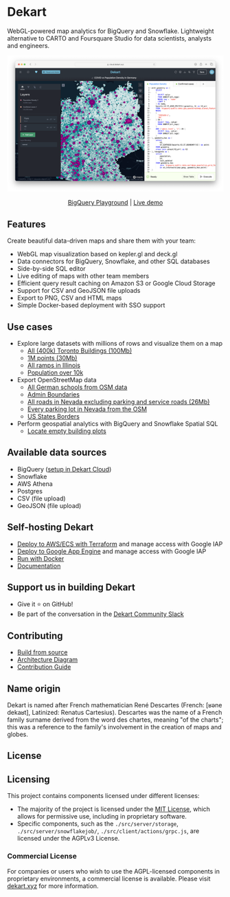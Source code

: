 # Dekart

WebGL-powered map analytics for BigQuery and Snowflake. Lightweight alternative to CARTO and Foursquare Studio for data scientists, analysts and engineers.

<a href="https://cloud.dekart.xyz/reports/bef92772-5ad8-4b6a-8d94-72f45f44bf92/source"><img src="./docs/files/screen.png"></a>
<p align="center"><a href="https://dekart.xyz/docs/about/playground/?ref=github">BigQuery Playground</a> | <a href="https://cloud.dekart.xyz/playground">Live demo</a></p>

## Features

Create beautiful data-driven maps and share them with your team:

* WebGL map visualization based on kepler.gl and deck.gl
* Data connectors for BigQuery, Snowflake, and other SQL databases
* Side-by-side SQL editor
* Live editing of maps with other team members
* Efficient query result caching on Amazon S3 or Google Cloud Storage
* Support for CSV and GeoJSON file uploads
* Export to PNG, CSV and HTML maps
* Simple Docker-based deployment with SSO support

## Use cases

* Explore large datasets with millions of rows and visualize them on a map
  * [All (400k) Toronto Buildings (100Mb)](https://cloud.dekart.xyz/reports/8f2da1e3-9769-4654-abb8-983afd2a2795)
  * [1M points (30Mb)](https://cloud.dekart.xyz/reports/f63fb537-800e-48f6-8c18-8d542a0fed30)
  * [All ramps in Illinois ](https://cloud.dekart.xyz/reports/b818f41a-5bd2-4b3b-87b8-4797a390a2a6)
  * [Population over 10k ](https://cloud.dekart.xyz/reports/b099fbd3-d0ae-4636-aa44-217c0bac53f6)
* Export OpenStreetMap data
  * [All German schools from OSM data](https://cloud.dekart.xyz/reports/e539b5f6-cec2-45d5-97b3-d5bf541a9389)
  * [Admin Boundaries](https://dekart.xyz/blog/admin-boundaries-in-bigquery-public-datasets/)
  * [All roads in Nevada excluding parking and service roads (26Mb)](https://cloud.dekart.xyz/reports/556330cb-e7ba-4e34-89df-5644cd0ec8b2)
  * [Every parking lot in Nevada from the OSM](https://cloud.dekart.xyz/reports/b2f2e1b3-78ec-42d9-9cc6-c38a2a57f72e)
  * [US States Borders](https://cloud.dekart.xyz/reports/ec7f842a-73f3-4710-a5e8-a2e2d8f63c55/source)
* Perform geospatial analytics with BigQuery and Snowflake Spatial SQL
  * [Locate empty building plots](https://cloud.dekart.xyz/reports/aeefb6e0-d83a-489a-b371-50b306535e2d)

## Available data sources

* BigQuery ([setup in Dekart Cloud](https://cloud.dekart.xyz/))
* Snowflake
* AWS Athena
* Postgres
* CSV (file upload)
* GeoJSON (file upload)

## Self-hosting Dekart

* [Deploy to AWS/ECS with Terraform](https://dekart.xyz/docs/self-hosting/aws-ecs-terraform/?ref=github)  and manage access with Google IAP
* [Deploy to Google App Engine](https://dekart.xyz/docs/self-hosting/app-engine/?ref=github)  and manage access with Google IAP
* [Run with Docker](https://dekart.xyz/docs/self-hosting/docker/?ref=github)
* [Documentation](https://dekart.xyz/docs/configuration/environment-variables/?ref=github)

## Support us in building Dekart

* Give it ⭐️ on GitHub!
* Be part of the conversation in the [Dekart Community Slack](https://slack.dekart.xyz)

## Contributing

* [Build from source](https://dekart.xyz/docs/contributing/build-from-source/?ref=github)
* [Architecture Diagram](https://dekart.xyz/docs/contributing/architecture-overview/?ref=github)
* [Contribution Guide](./CONTRIBUTING.md)


## Name origin

Dekart is named after French mathematician René Descartes (French: [ʁəne dekaʁt], Latinized: Renatus Cartesius). Descartes was the name of a French family surname derived from the word des chartes, meaning "of the charts"; this was a reference to the family's involvement in the creation of maps and globes.

## License

## Licensing

This project contains components licensed under different licenses:

- The majority of the project is licensed under the [MIT License](./LICENSE), which allows for permissive use, including in proprietary software.
- Specific components, such as the `./src/server/storage`, `./src/server/snowflakejob/`, `./src/client/actions/grpc.js`, are licensed under the AGPLv3 License.


### Commercial License

For companies or users who wish to use the AGPL-licensed components in proprietary environments, a commercial license is available. Please visit [dekart.xyz](https://dekart.xyz) for more information.

